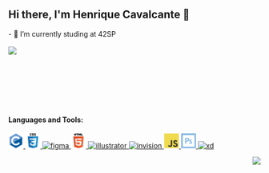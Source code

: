 ## Hi there, I'm Henrique Cavalcante 👋
<div style="display: inline_block">
  <div>
    <a>- 🌱 I’m currently studing at 42SP</a><br><br>
    <img align="left" src="https://github-readme-stats.vercel.app/api/top-langs/?username=maykonmori&layout=compact&langs_count=7&theme=dracula"/><br><br><br><br><br><br>
    <div style="display: inline_block"><br>
      <h4 align="left">Languages and Tools:</h4>
      <p align="left">
        <a href="https://www.cprogramming.com/" target="_blank">
          <img src="https://raw.githubusercontent.com/devicons/devicon/master/icons/c/c-original.svg" alt="c" width="30" height="30"/>
        </a>
        <a href="https://www.w3schools.com/css/" target="_blank">
          <img src="https://raw.githubusercontent.com/devicons/devicon/master/icons/css3/css3-original-wordmark.svg" alt="css3" width="30" height="30"/>
        </a>
        <a href="https://www.figma.com/" target="_blank">
          <img src="https://www.vectorlogo.zone/logos/figma/figma-icon.svg" alt="figma" width="30" height="30"/>
        </a>
        <a href="https://www.w3.org/html/" target="_blank">
          <img src="https://raw.githubusercontent.com/devicons/devicon/master/icons/html5/html5-original-wordmark.svg" alt="html5" width="30" height="30"/>
        </a>
        <a href="https://www.adobe.com/in/products/illustrator.html" target="_blank">
          <img src="https://www.vectorlogo.zone/logos/adobe_illustrator/adobe_illustrator-icon.svg" alt="illustrator" width="30" height="30"/>
        </a>
        <a href="https://www.invisionapp.com/" target="_blank">
          <img src="https://www.vectorlogo.zone/logos/invisionapp/invisionapp-icon.svg" alt="invision" width="30" height="30"/>
        </a>
        <a href="https://developer.mozilla.org/en-US/docs/Web/JavaScript" target="_blank">
          <img src="https://raw.githubusercontent.com/devicons/devicon/master/icons/javascript/javascript-original.svg" alt="javascript" width="30" height="30"/>
        </a>
        <a href="https://www.photoshop.com/en" target="_blank">
          <img src="https://raw.githubusercontent.com/devicons/devicon/master/icons/photoshop/photoshop-line.svg" alt="photoshop" width="30" height="30"/>
        </a>
        <a href="https://www.adobe.com/products/xd.html" target="_blank">
          <img src="https://cdn.worldvectorlogo.com/logos/adobe-xd.svg" alt="xd" width="30" height="30"/>
        </a>
      </p>
      </div>
  </div>
  <div style="display: inline_block">
   <img height="250" align="right" src="https://tenor.com/view/mad-typing-cat-keyboard-smash-gif-6108221.gif">
  </div>
</div>
<!--
<div style="display: inline_block"><br>
<h4 align="left">Languages and Tools:</h4>
<p align="left">
  <a href="https://www.cprogramming.com/" target="_blank">
    <img src="https://raw.githubusercontent.com/devicons/devicon/master/icons/c/c-original.svg" alt="c" width="30" height="30"/>
  </a>
  <a href="https://www.w3schools.com/css/" target="_blank">
    <img src="https://raw.githubusercontent.com/devicons/devicon/master/icons/css3/css3-original-wordmark.svg" alt="css3" width="30" height="30"/>
  </a>
  <a href="https://www.figma.com/" target="_blank">
    <img src="https://www.vectorlogo.zone/logos/figma/figma-icon.svg" alt="figma" width="30" height="30"/>
  </a>
  <a href="https://www.w3.org/html/" target="_blank">
    <img src="https://raw.githubusercontent.com/devicons/devicon/master/icons/html5/html5-original-wordmark.svg" alt="html5" width="30" height="30"/>
  </a>
  <a href="https://www.adobe.com/in/products/illustrator.html" target="_blank">
    <img src="https://www.vectorlogo.zone/logos/adobe_illustrator/adobe_illustrator-icon.svg" alt="illustrator" width="30" height="30"/>
  </a>
  <a href="https://www.invisionapp.com/" target="_blank">
    <img src="https://www.vectorlogo.zone/logos/invisionapp/invisionapp-icon.svg" alt="invision" width="30" height="30"/>
  </a>
  <a href="https://developer.mozilla.org/en-US/docs/Web/JavaScript" target="_blank">
    <img src="https://raw.githubusercontent.com/devicons/devicon/master/icons/javascript/javascript-original.svg" alt="javascript" width="30" height="30"/>
  </a>
  <a href="https://www.photoshop.com/en" target="_blank">
    <img src="https://raw.githubusercontent.com/devicons/devicon/master/icons/photoshop/photoshop-line.svg" alt="photoshop" width="30" height="30"/>
  </a>
  <a href="https://www.adobe.com/products/xd.html" target="_blank">
    <img src="https://cdn.worldvectorlogo.com/logos/adobe-xd.svg" alt="xd" width="30" height="30"/>
  </a>
</p>
</div>

--!>


